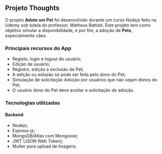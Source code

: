 ## Projeto Thoughts
O projeto **Adote um Pet** foi desenvolvido durante um curso Nodejs feito na Udemy sob tutela do professor, Matheus Battisti.
Este projeto tem como objetivo simular a disponibilidade, e por fim, a adoção de **Pets**, especialmente cães.

### Principais recursos do App
* Registo, login e logout de usuário;
* Edição de usuário;
* Registro, edição e exclusão de Pet;
* A edição ou exlusão só pode ser feita pelo dono do Pet;
* Simulação de solicitação Adoção por usuários que não sejam donos do Pet;
* O usuário dono do Pet deve aceitar a solicitação de adoção.

### Tecnologias utilizadas
#### Backend
* Nodejs;
* Express-js;
* MongoDB/Atlas com Mongoose;
* JWT (JSON Web Token);
* Multer para upload de Imagens.
